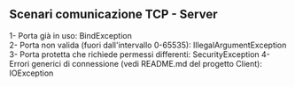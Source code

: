 ## Scenari comunicazione TCP - Server
1- Porta già in uso: BindException	
2- Porta non valida (fuori dall'intervallo 0-65535):	IllegalArgumentException	
3- Porta protetta che richiede permessi differenti: SecurityException
4- Errori generici di connessione (vedi README.md del progetto Client): IOException	
